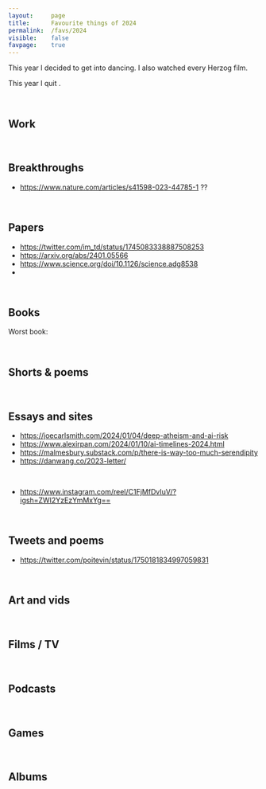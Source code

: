 ```yaml
---
layout:     page
title:      Favourite things of 2024
permalink:  /favs/2024
visible:    false
favpage:    true
---
```


This year I decided to get into dancing. I also watched every Herzog film.

This year I quit .

<br>


## Work


<br>


## Breakthroughs

* https://www.nature.com/articles/s41598-023-44785-1 ??

<br>


## Papers

* https://twitter.com/im_td/status/1745083338887508253
* https://arxiv.org/abs/2401.05566
* https://www.science.org/doi/10.1126/science.adg8538
* 

<br>




## Books



Worst book: 

<br>

## Shorts & poems


<br>



## Essays and sites

* https://joecarlsmith.com/2024/01/04/deep-atheism-and-ai-risk
* https://www.alexirpan.com/2024/01/10/ai-timelines-2024.html
* https://malmesbury.substack.com/p/there-is-way-too-much-serendipity
* https://danwang.co/2023-letter/

<br>


* https://www.instagram.com/reel/C1FjMfDvIuV/?igsh=ZWI2YzEzYmMxYg==


<br>

## Tweets and poems

* https://twitter.com/poitevin/status/1750181834997059831


<br>


## Art and vids



<br>

## Films / TV


<br>


## Podcasts


<br>

## Games

<br>

## Albums

<!-- <!-- <!-- <!-- 

<br>

## Songs




